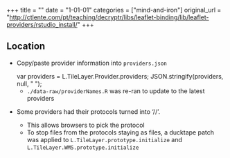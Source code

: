 +++
title = ""
date = "1-01-01"
categories = ["mind-and-iron"]
original_url = "http://ctlente.com/pt/teaching/decryptr/libs/leaflet-binding/lib/leaflet-providers/rstudio_install/"
+++

<section id="content">
<h2 id="location">
Location
</h2>
<ul>
<li>
<p>
Copy/paste provider information into <code>providers.json</code>
</p>
var providers = L.TileLayer.Provider.providers;
JSON.stringify(providers, null, " ");
<ul>
<li>
<code>./data-raw/providerNames.R</code> was re-ran to update to the
latest providers
</li>
</ul>
</li>
<li>
<p>
Some providers had their protocols turned into ‘//’.
</p>
<ul>
<li>
This allows browsers to pick the protocol
</li>
<li>
To stop files from the protocols staying as files, a ducktape patch was
applied to <code>L.TileLayer.prototype.initialize</code> and
<code>L.TileLayer.WMS.prototype.initialize</code>
</li>
</ul>
</li>
</ul>
</section>

